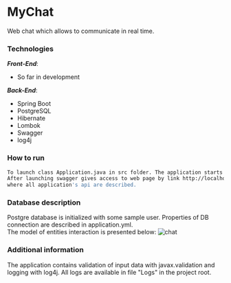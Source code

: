 # MyChat

Web chat which allows to communicate in real time. 

### Technologies

***Front-End***: 
- So far in development

***Back-End***:

- Spring Boot
- PostgreSQL
- Hibernate
- Lombok
- Swagger
- log4j

### How to run
```sh
To launch class Application.java in src folder. The application starts on localhost port 8085. 
After launching swagger gives access to web page by link http://localhost:8085/swagger-ui.html,
where all application's api are described.
```

### Database description

Postgre database is initialized with some sample user. Properties of DB connection are described in application.yml.   
The model of entities interaction is presented below:
![chat](https://user-images.githubusercontent.com/46102529/56516875-c6079a00-6565-11e9-9cab-2e8382a140a4.jpg)

### Additional information
The application contains validation of input data with javax.validation and logging with log4j. 
All logs are available in file "Logs" in the project root.
